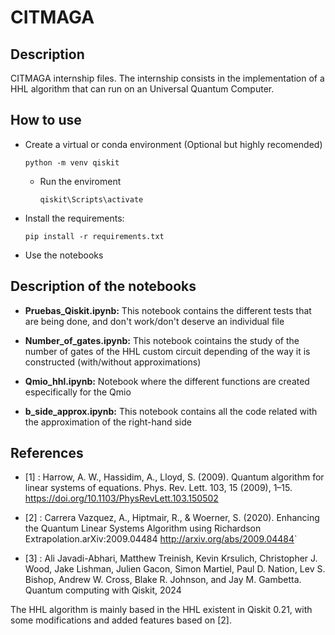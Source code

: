 # CITMAGA
## Description
CITMAGA internship files. The internship consists in the implementation of a HHL algorithm that can run on an Universal Quantum Computer.

## How to use
- Create a virtual or conda environment (Optional but highly recomended)
  ```
  python -m venv qiskit
  ```
  - Run the enviroment
    ```
    qiskit\Scripts\activate
    ```

- Install the requirements:
  ```
  pip install -r requirements.txt
  ```

- Use the notebooks

## Description of the notebooks

- **Pruebas_Qiskit.ipynb:** This notebook contains the different tests that are being done, and don't work/don't deserve an individual file

- **Number_of_gates.ipynb:** This notebook cointains the study of the number of gates of the HHL custom circuit depending of the way it is constructed (with/without approximations)

- **Qmio_hhl.ipynb:** Notebook where the different functions are created especifically for the Qmio

- **b_side_approx.ipynb:** This notebook contains all the code related with the approximation of the right-hand side

## References

- [1] : Harrow, A. W., Hassidim, A., Lloyd, S. (2009). Quantum algorithm for linear systems of equations. Phys. Rev. Lett. 103, 15 (2009), 1–15. <https://doi.org/10.1103/PhysRevLett.103.150502>

- [2] : Carrera Vazquez, A., Hiptmair, R., & Woerner, S. (2020). Enhancing the Quantum Linear Systems Algorithm using Richardson Extrapolation.arXiv:2009.04484 <http://arxiv.org/abs/2009.04484>`

- [3] : Ali Javadi-Abhari, Matthew Treinish, Kevin Krsulich, Christopher J. Wood, Jake Lishman, Julien Gacon, Simon Martiel, Paul D. Nation, Lev S. Bishop, Andrew W. Cross, Blake R. Johnson, and Jay M. Gambetta. Quantum computing with Qiskit, 2024

The HHL algorithm is mainly based in the HHL existent in Qiskit 0.21, with some modifications and added features based on [2].